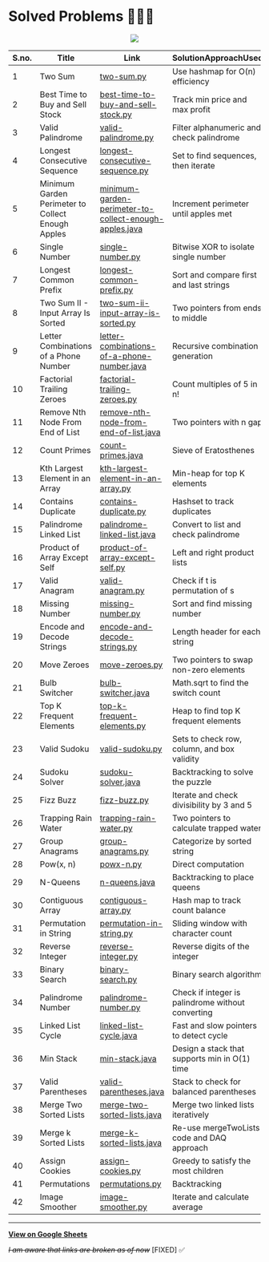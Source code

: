 # Solved Problems 🧑🏻‍💻
<p align="center">
  <img src="https://docs.google.com/spreadsheets/d/e/2PACX-1vSxi0OLhvLXXwincqYhRS_AtAklQ9VE7LxVBJU92HVRez1q4bl66kdP_D4GcNf-LtPqZK7IRAfY3JoH/pubchart?oid=547935406&format=image" />
</p>

| S.no. | Title                                             | Link                                                                                                                                                            | SolutionApproachUsed                              | DataStructuresUsed | Level(Hard/Med/Easy) |
| ----- | ------------------------------------------------- | --------------------------------------------------------------------------------------------------------------------------------------------------------------- | ------------------------------------------------- | ------------------ | -------------------- |
| 1     | Two Sum                                           | [two-sum.py](https://github.com/jagrit007/lc-prac/tree/main/1-two-sum)                                                                                          | Use hashmap for O(n) efficiency                   | Hash Map           | Easy                 |
| 2     | Best Time to Buy and Sell Stock                   | [best-time-to-buy-and-sell-stock.py](https://github.com/jagrit007/lc-prac/tree/main/121-best-time-to-buy-and-sell-stock)                                        | Track min price and max profit                    | Array              | Easy                 |
| 3     | Valid Palindrome                                  | [valid-palindrome.py](https://github.com/jagrit007/lc-prac/tree/main/125-valid-palindrome)                                                                      | Filter alphanumeric and check palindrome          | String             | Easy                 |
| 4     | Longest Consecutive Sequence                      | [longest-consecutive-sequence.py](https://github.com/jagrit007/lc-prac/tree/main/128-longest-consecutive-sequence)                                              | Set to find sequences, then iterate               | Set                | Hard                 |
| 5     | Minimum Garden Perimeter to Collect Enough Apples | [minimum-garden-perimeter-to-collect-enough-apples.java](https://github.com/jagrit007/lc-prac/tree/main/1295-minimum-garden-perimeter-to-collect-enough-apples) | Increment perimeter until apples met              | Math               | Medium               |
| 6     | Single Number                                     | [single-number.py](https://github.com/jagrit007/lc-prac/tree/main/136-single-number)                                                                            | Bitwise XOR to isolate single number              | Bit Manipulation   | Easy                 |
| 7     | Longest Common Prefix                             | [longest-common-prefix.py](https://github.com/jagrit007/lc-prac/tree/main/14-longest-common-prefix)                                                             | Sort and compare first and last strings           | Array              | Easy                 |
| 8     | Two Sum II - Input Array Is Sorted                | [two-sum-ii-input-array-is-sorted.py](https://github.com/jagrit007/lc-prac/tree/main/167-two-sum-ii-input-array-is-sorted)                                      | Two pointers from ends to middle                  | Array              | Medium               |
| 9     | Letter Combinations of a Phone Number             | [letter-combinations-of-a-phone-number.java](https://github.com/jagrit007/lc-prac/tree/main/17-letter-combinations-of-a-phone-number)                           | Recursive combination generation                  | String, Recursion  | Medium               |
| 10    | Factorial Trailing Zeroes                         | [factorial-trailing-zeroes.py](https://github.com/jagrit007/lc-prac/tree/main/172-factorial-trailing-zeroes)                                                    | Count multiples of 5 in n!                        | Math               | Easy                 |
| 11    | Remove Nth Node From End of List                  | [remove-nth-node-from-end-of-list.java](https://github.com/jagrit007/lc-prac/tree/main/19-remove-nth-node-from-end-of-list)                                     | Two pointers with n gap                           | Linked List        | Medium               |
| 12    | Count Primes                                      | [count-primes.java](https://github.com/jagrit007/lc-prac/tree/main/204-count-primes)                                                                            | Sieve of Eratosthenes                             | Array              | Easy                 |
| 13    | Kth Largest Element in an Array                   | [kth-largest-element-in-an-array.py](https://github.com/jagrit007/lc-prac/tree/main/215-kth-largest-element-in-an-array)                                        | Min-heap for top K elements                       | Heap               | Medium               |
| 14    | Contains Duplicate                                | [contains-duplicate.py](https://github.com/jagrit007/lc-prac/tree/main/217-contains-duplicate)                                                                  | Hashset to track duplicates                       | Hash Set           | Easy                 |
| 15    | Palindrome Linked List                            | [palindrome-linked-list.java](https://github.com/jagrit007/lc-prac/tree/main/234-palindrome-linked-list)                                                        | Convert to list and check palindrome              | Linked List        | Easy                 |
| 16    | Product of Array Except Self                      | [product-of-array-except-self.py](https://github.com/jagrit007/lc-prac/tree/main/238-product-of-array-except-self)                                              | Left and right product lists                      | Array              | Medium               |
| 17    | Valid Anagram                                     | [valid-anagram.py](https://github.com/jagrit007/lc-prac/tree/main/242-valid-anagram)                                                                            | Check if t is permutation of s                    | Hash Map           | Easy                 |
| 18    | Missing Number                                    | [missing-number.py](https://github.com/jagrit007/lc-prac/tree/main/268-missing-number)                                                                          | Sort and find missing number                      | Math               | Easy                 |
| 19    | Encode and Decode Strings                         | [encode-and-decode-strings.py](https://github.com/jagrit007/lc-prac/tree/main/271-encode-and-decode-strings)                                                    | Length header for each string                     | String             | Medium               |
| 20    | Move Zeroes                                       | [move-zeroes.py](https://github.com/jagrit007/lc-prac/tree/main/283-move-zeroes)                                                                                | Two pointers to swap non-zero elements            | Array              | Easy                 |
| 21    | Bulb Switcher                                     | [bulb-switcher.java](https://github.com/jagrit007/lc-prac/tree/main/319-bulb-switcher)                                                                          | Math.sqrt to find the switch count                | Math               | Medium               |
| 22    | Top K Frequent Elements                           | [top-k-frequent-elements.py](https://github.com/jagrit007/lc-prac/tree/main/347-top-k-frequent-elements)                                                        | Heap to find top K frequent elements              | Heap               | Medium               |
| 23    | Valid Sudoku                                      | [valid-sudoku.py](https://github.com/jagrit007/lc-prac/tree/main/36-valid-sudoku)                                                                               | Sets to check row, column, and box validity       | Hash Set           | Medium               |
| 24    | Sudoku Solver                                     | [sudoku-solver.java](https://github.com/jagrit007/lc-prac/tree/main/37-sudoku-solver)                                                                           | Backtracking to solve the puzzle                  | Backtracking       | Hard                 |
| 25    | Fizz Buzz                                         | [fizz-buzz.py](https://github.com/jagrit007/lc-prac/tree/main/412-fizz-buzz)                                                                                    | Iterate and check divisibility by 3 and 5         | Array              | Easy                 |
| 26    | Trapping Rain Water                               | [trapping-rain-water.py](https://github.com/jagrit007/lc-prac/tree/main/42-trapping-rain-water)                                                                 | Two pointers to calculate trapped water           | Array              | Hard                 |
| 27    | Group Anagrams                                    | [group-anagrams.py](https://github.com/jagrit007/lc-prac/tree/main/49-group-anagrams)                                                                           | Categorize by sorted string                       | Hash Map           | Medium               |
| 28    | Pow(x, n)                                         | [powx-n.py](https://github.com/jagrit007/lc-prac/tree/main/50-powx-n)                                                                                           | Direct computation                                | Math               | Medium               |
| 29    | N-Queens                                          | [n-queens.java](https://github.com/jagrit007/lc-prac/tree/main/51-n-queens)                                                                                     | Backtracking to place queens                      | Backtracking       | Hard                 |
| 30    | Contiguous Array                                  | [contiguous-array.py](https://github.com/jagrit007/lc-prac/tree/main/525-contiguous-array)                                                                      | Hash map to track count balance                   | Hash Map           | Medium               |
| 31    | Permutation in String                             | [permutation-in-string.py](https://github.com/jagrit007/lc-prac/tree/main/567-permutation-in-string)                                                            | Sliding window with character count               | Hash Map           | Medium               |
| 32    | Reverse Integer                                   | [reverse-integer.py](https://github.com/jagrit007/lc-prac/tree/main/7-reverse-integer)                                                                          | Reverse digits of the integer                     | Math               | Easy                 |
| 33    | Binary Search                                     | [binary-search.py](https://github.com/jagrit007/lc-prac/tree/main/792-binary-search)                                                                            | Binary search algorithm                           | Array              | Easy                 |
| 34    | Palindrome Number                                 | [palindrome-number.py](https://github.com/jagrit007/lc-prac/tree/main/9-palindrome-number)                                                                      | Check if integer is palindrome without converting | Math               | Easy                 |
| 35    | Linked List Cycle                                 | [linked-list-cycle.java](https://github.com/jagrit007/lc-prac/tree/main/141-linked-list-cycle)                                                                  | Fast and slow pointers to detect cycle            | Linked List        | Easy                 |
| 36    | Min Stack                                         | [min-stack.java](https://github.com/jagrit007/lc-prac/blob/main/155-min-stack/min-stack.java)                                                                   | Design a stack that supports min in O(1) time     | Stack              | Easy                 |
| 37    | Valid Parentheses                                 | [valid-parentheses.java](https://github.com/jagrit007/lc-prac/blob/main/20-valid-parentheses/valid-parentheses.java)                                            | Stack to check for balanced parentheses           | Stack              | Easy                 |
| 38    | Merge Two Sorted Lists                            | [merge-two-sorted-lists.java](https://github.com/jagrit007/lc-prac/blob/main/21-merge-two-sorted-lists/merge-two-sorted-lists.java)                             | Merge two linked lists iteratively                | Linked List         | Easy                 |
| 39    | Merge k Sorted Lists                              | [merge-k-sorted-lists.java](https://github.com/jagrit007/lc-prac/blob/main/23-merge-k-sorted-lists/merge-k-sorted-lists.java)                                   | Re-use mergeTwoLists code and DAQ approach        | Linked List, Heap   | Hard                 |
| 40    | Assign Cookies                                    | [assign-cookies.py](https://github.com/jagrit007/lc-prac/blob/main/455-assign-cookies/assign-cookies.py)                                                        | Greedy to satisfy the most children               | Array, Greedy       | Easy                 |
| 41    | Permutations                                      | [permutations.py](https://github.com/jagrit007/lc-prac/blob/main/46-permutations/permutations.py)                                                               | Backtracking                                      | Array, Backtracking | Medium               |
| 42    | Image Smoother                                    | [image-smoother.py](https://github.com/jagrit007/lc-prac/blob/main/661-image-smoother/image-smoother.py)                                                        | Iterate and calculate average                     | Array               | Easy                 |
---
[**View on Google Sheets**](https://bit.ly/j4grit-lc)

~~*I am aware that links are broken as of now*~~ [FIXED] ✅
